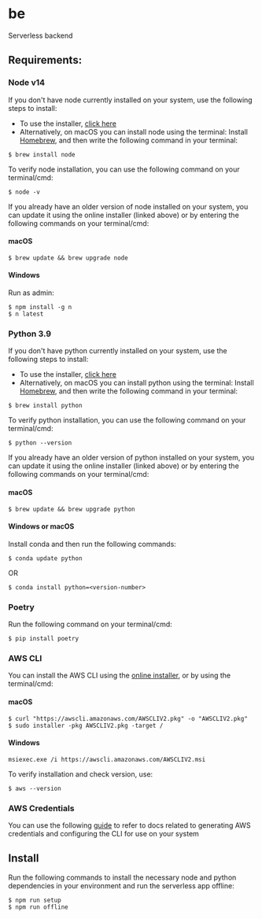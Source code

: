 # be
Serverless backend


## Requirements:
### Node v14
If you don't have node currently installed on your system, use the following steps to install:
- To use the installer, [click here](https://nodejs.org/en/download/)
- Alternatively, on macOS you can install node using the terminal:
Install [Homebrew](https://brew.sh/), and then write the following command in your terminal:
```
$ brew install node
```
To verify node installation, you can use the following command on your terminal/cmd: 
```
$ node -v
```

If you already have an older version of node installed on your system, you can update it using the online installer (linked above) or by entering the following commands on your terminal/cmd:
#### macOS
```
$ brew update && brew upgrade node
```
#### Windows
Run as admin:
```
$ npm install -g n
$ n latest
```

### Python 3.9
If you don't have python currently installed on your system, use the following steps to install:
- To use the installer, [click here](https://www.python.org/downloads/)
- Alternatively, on macOS you can install python using the terminal:
Install [Homebrew](https://brew.sh/), and then write the following command in your terminal:
```
$ brew install python
```
To verify python installation, you can use the following command on your terminal/cmd: 
```
$ python --version
```

If you already have an older version of python installed on your system, you can update it using the online installer (linked above) or by entering the following commands on your terminal/cmd:
#### macOS
```
$ brew update && brew upgrade python
```
#### Windows or macOS
Install conda and then run the following commands:
```
$ conda update python
```
OR
```
$ conda install python=<version-number>
```

### Poetry
Run the following command on your terminal/cmd:
```
$ pip install poetry
```

### AWS CLI
You can install the AWS CLI using the [online installer](https://docs.aws.amazon.com/cli/latest/userguide/getting-started-install.html), or by using the terminal/cmd:
#### macOS
```
$ curl "https://awscli.amazonaws.com/AWSCLIV2.pkg" -o "AWSCLIV2.pkg"
$ sudo installer -pkg AWSCLIV2.pkg -target /
```
#### Windows
```
msiexec.exe /i https://awscli.amazonaws.com/AWSCLIV2.msi
```

To verify installation and check version, use:
```
$ aws --version
```

### AWS Credentials
You can use the following [guide](https://docs.aws.amazon.com/cli/latest/userguide/cli-chap-configure.html) to refer to docs related to generating AWS credentials and configuring the CLI for use on your system


## Install
Run the following commands to install the necessary node and python dependencies in your environment and run the serverless app offline:
```
$ npm run setup
$ npm run offline
```

